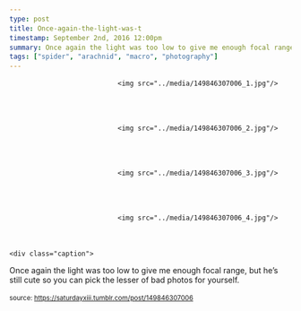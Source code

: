 ```yaml
---
type: post
title: Once-again-the-light-was-t
timestamp: September 2nd, 2016 12:00pm
summary: Once again the light was too low to give me enough focal range but he’s still cute so you can pick the lesser of bad photos for yourselfp 
tags: ["spider", "arachnid", "macro", "photography"]
---
```



                               <img src="../media/149846307006_1.jpg"/>
                           

                                                                                                                           

                               <img src="../media/149846307006_2.jpg"/>
                           

                                                                                                                           

                               <img src="../media/149846307006_3.jpg"/>
                           

                                                                                                                           

                               <img src="../media/149846307006_4.jpg"/>
                           

                                                                                                                      <div class="caption">
Once again the light was too low to give me enough focal range, but he’s still cute so you can pick the lesser of bad photos for yourself.
 
                                    
                
                
                
                
                                
<small>source: https://saturdayxiii.tumblr.com/post/149846307006</small>